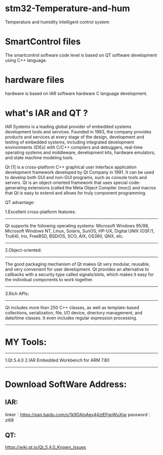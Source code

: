 # stm32-Temperature-and-hum
Temperature and humidity intelligent control system
# SmartControl files
The smartcontrol software code level is based on QT software development using C++ language.
# hardware files
hardware is based on IAR software hardware C language development.
# what's IAR and QT ?
IAR Systems is a leading global provider of embedded systems development tools and services. Founded in 1983, the company provides products and services at every stage of the design, development and testing of embedded systems, including integrated development environments (IDEs) with C/C++ compilers and debuggers, real-time operating systems and middleware, development kits, hardware emulators, and state machine modeling tools.

Qt [1] is a cross-platform C++ graphical user interface application development framework developed by Qt Company in 1991. It can be used to develop both GUI and non-GUI programs, such as console tools and servers. Qt is an object-oriented framework that uses special code-generating extensions (called the Meta Object Compiler (moc)) and macros that Qt is easy to extend and allows for truly component programming.

QT advantage:

1.Excellent cross-platform features:
***
Qt supports the following operating systems: Microsoft Windows 95/98, Microsoft Windows NT, Linux, Solaris, SunOS, HP-UX, Digital UNIX (OSF/1, Tru64), Irix, FreeBSD, BSD/OS, SCO, AIX, OS390, QNX, etc.
***
2.Object-oriented:
***
The good packaging mechanism of Qt makes Qt very modular, reusable, and very convenient for user development. Qt provides an alternative to callbacks with a security type called signals/slots, which makes it easy for the individual components to work together.
***
3.Rich APIs:
***
Qt includes more than 250 C++ classes, as well as template-based collections, serialization, file, I/O device, directory management, and date/time classes. It even includes regular expression processing.
***
# MY Tools:
***
1.Qt 5.4.0
2.IAR Embedded Workbench for ARM 7.80
***
# Download SoftWare Address:
## IAR:
linker：https://pan.baidu.com/s/1k9DAIoAey44ztEFgoWuXjw 
password：zi68 
## QT:
https://wiki.qt.io/Qt_5.4.0_Known_Issues
